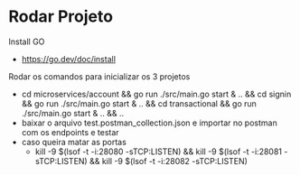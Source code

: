 # Rodar Projeto

Install GO
- https://go.dev/doc/install

Rodar os comandos para inicializar os 3 projetos
- cd microservices/account && go run ./src/main.go start & .. && cd signin  && go run ./src/main.go start & .. && cd transactional && go run ./src/main.go start & .. && ..
- baixar o arquivo test.postman_collection.json e importar no postman com os endpoints e testar
- caso queira matar as portas
  - kill -9 $(lsof -t -i:28080 -sTCP:LISTEN) &&  kill -9 $(lsof -t -i:28081 -sTCP:LISTEN) &&  kill -9 $(lsof -t -i:28082 -sTCP:LISTEN)